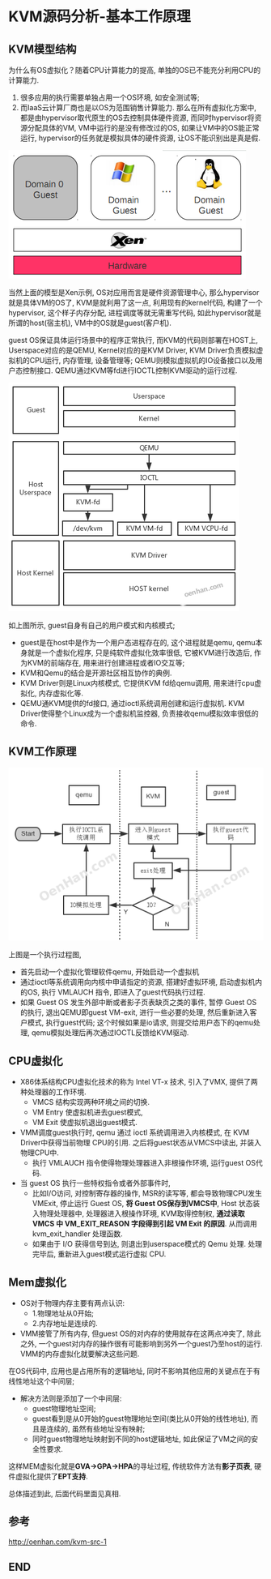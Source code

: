 # KVM源码分析-基本工作原理

## KVM模型结构

为什么有OS虚拟化？随着CPU计算能力的提高, 单独的OS已不能充分利用CPU的计算能力. 

1. 很多应用的执行需要单独占用一个OS环境, 如安全测试等; 
2. 而IaaS云计算厂商也是以OS为范围销售计算能力. 那么在所有虚拟化方案中, 都是由hypervisor取代原生的OS去控制具体硬件资源, 而同时hypervisor将资源分配具体的VM, VM中运行的是没有修改过的OS, 如果让VM中的OS能正常运行, hypervisor的任务就是模拟具体的硬件资源, 让OS不能识别出是真是假. 

![1534126765804.png](image/1534126765804.png)

当然上面的模型是Xen示例, OS对应用而言是硬件资源管理中心, 那么hypervisor就是具体VM的OS了, KVM是就利用了这一点, 利用现有的kernel代码, 构建了一个hypervisor, 这个样子内存分配, 进程调度等就无需重写代码, 如此hypervisor就是所谓的host(宿主机), VM中的OS就是guest(客户机). 

guest OS保证具体运行场景中的程序正常执行, 而KVM的代码则部署在HOST上, Userspace对应的是QEMU, Kernel对应的是KVM Driver, KVM Driver负责模拟虚拟机的CPU运行, 内存管理, 设备管理等; QEMU则模拟虚拟机的IO设备接口以及用户态控制接口. QEMU通过KVM等fd进行IOCTL控制KVM驱动的运行过程. 

![1534126853439.png](image/1534126853439.png)

如上图所示, guest自身有自己的用户模式和内核模式; 

* guest是在host中是作为一个用户态进程存在的, 这个进程就是qemu, qemu本身就是一个虚拟化程序, 只是纯软件虚拟化效率很低, 它被KVM进行改造后, 作为KVM的前端存在, 用来进行创建进程或者IO交互等; 
* KVM和Qemu的结合是开源社区相互协作的典例. 
* KVM Driver则是Linux内核模式, 它提供KVM fd给qemu调用, 用来进行cpu虚拟化, 内存虚拟化等. 
* QEMU通KVM提供的fd接口, 通过ioctl系统调用创建和运行虚拟机. KVM Driver使得整个Linux成为一个虚拟机监控器, 负责接收qemu模拟效率很低的命令. 


## KVM工作原理

![1534127005222.png](image/1534127005222.png)

上图是一个执行过程图, 

* 首先启动一个虚拟化管理软件qemu, 开始启动一个虚拟机
* 通过ioctl等系统调用向内核中申请指定的资源, 搭建好虚拟环境, 启动虚拟机内的OS, 执行 VMLAUCH 指令, 即进入了guest代码执行过程. 
* 如果 Guest OS 发生外部中断或者影子页表缺页之类的事件, 暂停 Guest OS 的执行, 退出QEMU即guest VM-exit, 进行一些必要的处理, 然后重新进入客户模式, 执行guest代码; 这个时候如果是io请求, 则提交给用户态下的qemu处理, qemu模拟处理后再次通过IOCTL反馈给KVM驱动. 


## CPU虚拟化

* X86体系结构CPU虚拟化技术的称为 Intel VT-x 技术, 引入了VMX, 提供了两种处理器的工作环境. 
  - VMCS 结构实现两种环境之间的切换. 
  - VM Entry 使虚拟机进去guest模式, 
  - VM Exit 使虚拟机退出guest模式. 
* VMM调度guest执行时, qemu 通过 ioctl 系统调用进入内核模式, 在 KVM Driver中获得当前物理 CPU的引用. 之后将guest状态从VMCS中读出,  并装入物理CPU中. 
  - 执行 VMLAUCH 指令使得物理处理器进入非根操作环境, 运行guest OS代码. 
* 当 guest OS 执行一些特权指令或者外部事件时, 
  - 比如I/O访问, 对控制寄存器的操作, MSR的读写等,  都会导致物理CPU发生 VMExit,  停止运行 Guest OS, **将 Guest OS保存到VMCS中**,  Host 状态装入物理处理器中,  处理器进入根操作环境, KVM取得控制权, **通过读取 VMCS 中 VM_EXIT_REASON 字段得到引起 VM Exit 的原因**.  从而调用kvm_exit_handler 处理函数. 
  - 如果由于 I/O 获得信号到达, 则退出到userspace模式的 Qemu 处理. 处理完毕后, 重新进入guest模式运行虚拟 CPU. 

## Mem虚拟化

* OS对于物理内存主要有两点认识: 
  - 1.物理地址从0开始; 
  - 2.内存地址是连续的. 
* VMM接管了所有内存, 但guest OS的对内存的使用就存在这两点冲突了, 除此之外, 一个guest对内存的操作很有可能影响到另外一个guest乃至host的运行. VMM的内存虚拟化就要解决这些问题. 

在OS代码中, 应用也是占用所有的逻辑地址, 同时不影响其他应用的关键点在于有线性地址这个中间层; 

* 解决方法则是添加了一个中间层: 
  - guest物理地址空间; 
  - guest看到是从0开始的guest物理地址空间(类比从0开始的线性地址), 而且是连续的, 虽然有些地址没有映射; 
  - 同时guest物理地址映射到不同的host逻辑地址, 如此保证了VM之间的安全性要求. 

这样MEM虚拟化就是**GVA->GPA->HPA**的寻址过程, 传统软件方法有**影子页表**, 硬件虚拟化提供了**EPT支持**. 

总体描述到此, 后面代码里面见真相. 

## 参考

<http://oenhan.com/kvm-src-1>

## END
